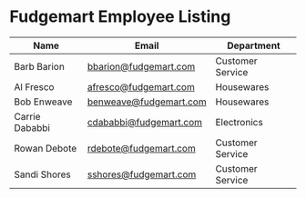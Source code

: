 # Fudgemart Employee Listing


| Name  |  Email | Department |  
| ------------- | ------------- | ------------- |
| Barb Barion  | [bbarion@fudgemart.com](mailto:bbarion@fudgemart.com)  | Customer Service |
| Al Fresco  | [afresco@fudgemart.com](mailto:afresco@fudgemart.com)  | Housewares |
| Bob Enweave | [benweave@fudgemart.com](mailto:benweave@fudgemart.com) | Housewares |
| Carrie Dababbi | [cdababbi@fudgemart.com](mailto:cdababbi@fudgemart.com) | Electronics |
| Rowan Debote | [rdebote@fudgemart.com](mailto:rdebote@fudgemart.com) | Customer Service |
| Sandi Shores | [sshores@fudgemart.com](mailto:sshores@fudgemart.com) | Customer Service |
